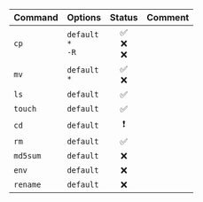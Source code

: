 Command | Options | Status | Comment
-------|---------|---------|---------
`cp`  | `default`</br>`*`</br>`-R` | <center> :white_check_mark:  </br> :x: </br> :x: </center>
`mv`  | `default`</br>`*` | <center> :white_check_mark:</br>:x: </center>  
`ls`  | `default` | <center> :white_check_mark: </center>
`touch`  | `default` | <center> :white_check_mark: </center>
`cd`  | `default` |<center> :exclamation: </center>
`rm`  | `default` | <center> :white_check_mark: </center>
`md5sum`  | `default` | <center> :x: </center>
`env`  | `default` | <center> :x: </center>
`rename`  | `default` | <center> :x: </center> 
